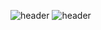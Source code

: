 ![header](https://capsule-render.vercel.app/api?type=soft)
![header](https://capsule-render.vercel.app/api?text=Hello%World!)
